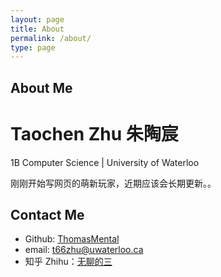 ```yaml
---
layout: page
title: About
permalink: /about/
type: page
---
```


## About Me
# Taochen Zhu 朱陶宸
1B Computer Science | University of Waterloo

刚刚开始写网页的萌新玩家，近期应该会长期更新。。

## Contact Me
* Github: [ThomasMental](https://github.com/thomasmental)
* email: t66zhu@uwaterloo.ca
* 知乎 Zhihu：[无聊的三](https://www.zhihu.com/people/wu-liao-de-zhu-san)
